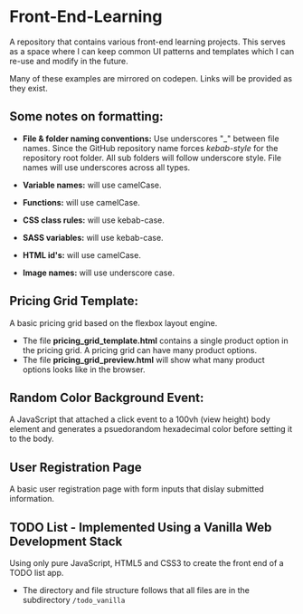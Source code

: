 # Front-End-Learning
A repository that contains various front-end learning projects. This serves as a space where I can keep common UI patterns and templates which I can re-use and modify in the future.

Many of these examples are mirrored on codepen. Links will be provided as they exist.

## Some notes on formatting:

* **File & folder naming conventions:**
Use underscores "_" between file names. Since the GitHub repository name forces *kebab-style* for the repository root folder. All sub folders will follow underscore style. File names will use underscores across all types.

* **Variable names:** will use camelCase.
* **Functions:** will use camelCase.
* **CSS class rules:** will use kebab-case.
* **SASS variables:** will use kebab-case.
* **HTML id's:** will use camelCase.
* **Image names:** will use underscore case.

## Pricing Grid Template:
A basic pricing grid based on the flexbox layout engine.
* The file **pricing_grid_template.html** contains a single product option in the pricing grid. A pricing grid can have many product options.
* The file **pricing_grid_preview.html** will show what many product options looks like in the browser.

## Random Color Background Event:
A JavaScript that attached a click event to a 100vh (view height) body element
and generates a psuedorandom hexadecimal color before setting it to the body.

## User Registration Page
A basic user registration page with form inputs that dislay submitted information.

## TODO List - Implemented Using a Vanilla Web Development Stack
Using only pure JavaScript, HTML5 and CSS3 to create the front end of a TODO list app.
* The directory and file structure follows that all files are in the subdirectory `/todo_vanilla`